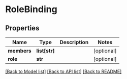 # RoleBinding

## Properties
Name | Type | Description | Notes
------------ | ------------- | ------------- | -------------
**members** | **list[str]** |  | [optional] 
**role** | **str** |  | [optional] 

[[Back to Model list]](../README.md#documentation-for-models) [[Back to API list]](../README.md#documentation-for-api-endpoints) [[Back to README]](../README.md)


